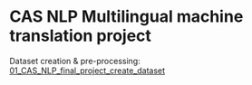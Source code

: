 # CAS NLP Multilingual machine translation project 

Dataset creation & pre-processing: [01_CAS_NLP_final_project_create_dataset]([https://github.com/user/repo/blob/branch/other_file.md](https://github.com/CBaffelli/CAS-NLP_Machine-translation/blob/main/01_CAS_NLP_final_project_create_dataset.ipynb))
